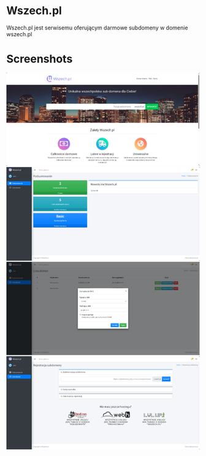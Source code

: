 # Wszech.pl

Wszech.pl jest serwisemu oferującym darmowe subdomeny w domenie wszech.pl


# Screenshots

![Home](screenshots/home.png)
![Dashboard](screenshots/dashboard.png)
![Manage](screenshots/manage.png)
![Register](screenshots/register.png)
